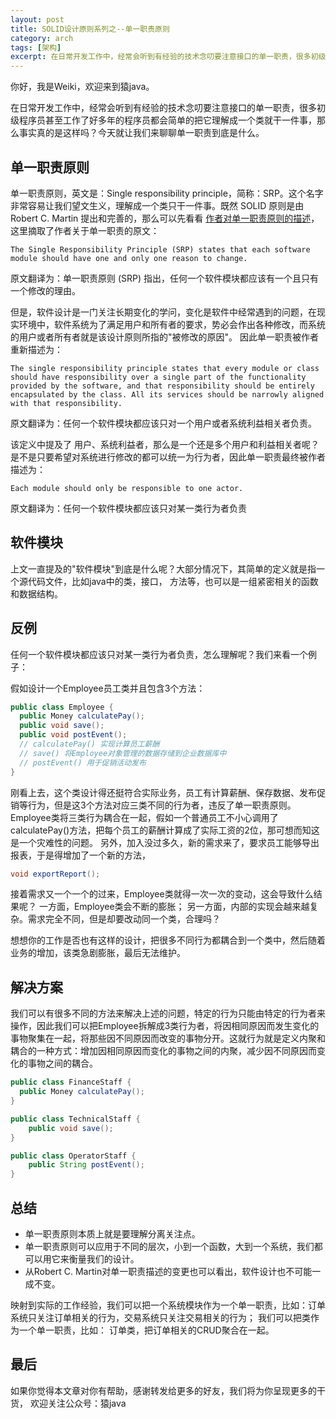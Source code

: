 ```yaml
---
layout: post
title: SOLID设计原则系列之--单一职责原则
category: arch
tags: [架构]
excerpt: 在日常开发工作中，经常会听到有经验的技术念叨要注意接口的单一职责，很多初级程序员甚至工作了好多年的程序员都会简单的把它理解成一个类就干一件事，那么事实真的是这样吗？
---
```

你好，我是Weiki，欢迎来到猿java。

在日常开发工作中，经常会听到有经验的技术念叨要注意接口的单一职责，很多初级程序员甚至工作了好多年的程序员都会简单的把它理解成一个类就干一件事，那么事实真的是这样吗？今天就让我们来聊聊单一职责到底是什么。




## 单一职责原则

单一职责原则，英文是：Single responsibility principle，简称：SRP。这个名字非常容易让我们望文生义，理解成一个类只干一件事。既然 SOLID 原则是由 Robert C. Martin 提出和完善的，那么可以先看看 [作者对单一职责原则的描述](http://blog.cleancoder.com/uncle-bob/2014/05/08/SingleReponsibilityPrinciple.html)，这里摘取了作者关于单一职责的原文：

```text
The Single Responsibility Principle (SRP) states that each software module should have one and only one reason to change.
```
原文翻译为：单一职责原则 (SRP) 指出，任何一个软件模块都应该有一个且只有一个修改的理由。

但是，软件设计是一门关注长期变化的学问，变化是软件中经常遇到的问题，在现实环境中，软件系统为了满足用户和所有者的要求，势必会作出各种修改，而系统的用户或者所有者就是该设计原则所指的"被修改的原因"。
因此单一职责被作者重新描述为：
```text
The single responsibility principle states that every module or class should have responsibility over a single part of the functionality provided by the software, and that responsibility should be entirely encapsulated by the class. All its services should be narrowly aligned with that responsibility.
```
原文翻译为：任何一个软件模块都应该只对一个用户或者系统利益相关者负责。

该定义中提及了 用户、系统利益者，那么是一个还是多个用户和利益相关者呢？是不是只要希望对系统进行修改的都可以统一为行为者，因此单一职责最终被作者描述为：
```text
Each module should only be responsible to one actor.
```
原文翻译为：任何一个软件模块都应该只对某一类行为者负责

## 软件模块
上文一直提及的"软件模块"到底是什么呢？大部分情况下，其简单的定义就是指一个源代码文件，比如java中的类，接口， 方法等，也可以是一组紧密相关的函数和数据结构。

## 反例

任何一个软件模块都应该只对某一类行为者负责，怎么理解呢？我们来看一个例子：

假如设计一个Employee员工类并且包含3个方法：
```java
public class Employee {
  public Money calculatePay();
  public void save();
  public void postEvent();
  // calculatePay() 实现计算员工薪酬
  // save() 将Employee对象管理的数据存储到企业数据库中
  // postEvent() 用于促销活动发布
}
```

刚看上去，这个类设计得还挺符合实际业务，员工有计算薪酬、保存数据、发布促销等行为，但是这3个方法对应三类不同的行为者，违反了单一职责原则。Employee类将三类行为耦合在一起，假如一个普通员工不小心调用了calculatePay()方法，把每个员工的薪酬计算成了实际工资的2位，那可想而知这是一个灾难性的问题。
另外，加入没过多久，新的需求来了，要求员工能够导出报表，于是得增加了一个新的方法，

```java
void exportReport();
```
接着需求又一个一个的过来，Employee类就得一次一次的变动，这会导致什么结果呢？
一方面，Employee类会不断的膨胀； 另一方面，内部的实现会越来越复杂。需求完全不同，但是却要改动同一个类，合理吗？

想想你的工作是否也有这样的设计，把很多不同行为都耦合到一个类中，然后随着业务的增加，该类急剧膨胀，最后无法维护。

## 解决方案

我们可以有很多不同的方法来解决上述的问题，特定的行为只能由特定的行为者来操作，因此我们可以把Employee拆解成3类行为者，将因相同原因而发生变化的事物聚集在一起，将那些因不同原因而改变的事物分开。这就行为就是定义内聚和耦合的一种方式：增加因相同原因而变化的事物之间的内聚，减少因不同原因而变化的事物之间的耦合。

```java
public class FinanceStaff {
  public Money calculatePay();
}

public class TechnicalStaff {
    public void save();
}

public class OperatorStaff {
    public String postEvent();
}

```


## 总结

- 单一职责原则本质上就是要理解分离关注点。
- 单一职责原则可以应用于不同的层次，小到一个函数，大到一个系统，我们都可以用它来衡量我们的设计。
- 从Robert C. Martin对单一职责描述的变更也可以看出，软件设计也不可能一成不变。

映射到实际的工作经验，我们可以把一个系统模块作为一个单一职责，比如：订单系统只关注订单相关的行为，交易系统只关注交易相关的行为；
我们可以把类作为一个单一职责，比如： 订单类，把订单相关的CRUD聚合在一起。

## 最后
如果你觉得本文章对你有帮助，感谢转发给更多的好友，我们将为你呈现更多的干货， 欢迎关注公众号：猿java

